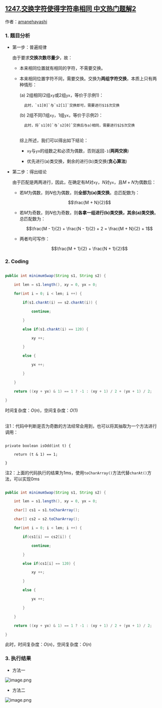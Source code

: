 ## [1247.交换字符使得字符串相同 中文热门题解2](https://leetcode.cn/problems/minimum-swaps-to-make-strings-equal/solutions/100000/java-tan-xin-suan-fa-xiang-jie-zhi-xing-yong-shi-n)

作者：[amanehayashi](https://leetcode.cn/u/amanehayashi)
### 1. 题目分析
- 第一步：普遍规律
    由于要求**交换次数尽量少**，故：
    - 本来相同位置就有相同的字符，不需要交换。
    - 本来相同位置字符不同，需要交换。交换为**两组字符交换**，本质上只有两种情形：<br>
        (a)  2组相同(2组`xy`或2组`yx`，等价于示例1)：
            此时，`s1[0]`与`s2[1]`交换即可，需要进行$1$次交换
        (b)  2组不同(1组`xy`，1组`yx`，等价于示例2)：
            此时，将`s1[0]`与`s2[0]`交换后与a)相同，需要进行$2$次交换
        <br>综上所述，我们可以得出如下结论：
        -  `xy`与`yx`的组数之和必须为偶数，否则返回`-1`(**两两交换**)
        -  优先进行(a)类交换，剩余的进行(b)类交换(**贪心算法**)
- 第二步：得出结论
    由于匹配是两两进行，因此，在确定有$M$对`xy`，$N$对`yx`，且$M+N$为偶数后：
    - 若$M$为偶数，则$N$也为偶数，则**全部为(a)类交换**。总匹配数为：
        $$\frac{M + N}{2}$$
    - 若$M$为奇数，则$N$也为奇数，则**各拿一组进行(b)类交换，其余(a)类交换**。总匹配数为：
        $$\frac{M - 1}{2} + \frac{N - 1}{2} + 2 = \frac{M + N}{2} + 1$$
	- 两者均可写作：
		$$\frac{M + 1}{2} + \frac{N + 1}{2}$$

### 2. Coding
```java
public int minimumSwap(String s1, String s2) {
    int len = s1.length(), xy = 0, yx = 0;
    for(int i = 0; i < len; i ++) {
        if(s1.charAt(i) == s2.charAt(i)) {
            continue;
        }
        else if(s1.charAt(i) == 120) {
            xy ++;
        }
        else {
            yx ++;
        }
    }
    return ((xy + yx) & 1) == 1 ? -1 : (xy + 1) / 2 + (yx + 1) / 2;
}
```
时间复杂度：$O(n)$，空间复杂度：$O(1)$
<br>注1：代码中判断是否为奇数的方法经常会用到，也可以将其抽取为一个方法进行调用：
```
private boolean isOdd(int t) {
    return (t & 1) == 1;
}
```
注2：上面的代码执行的结果为1ms，使用`toCharArray()`方法代替`charAt()`方法，可以实现0ms
```java
public int minimumSwap(String s1, String s2) {
    int len = s1.length(), xy = 0, yx = 0;
    char[] cs1 = s1.toCharArray();
    char[] cs2 = s2.toCharArray();
    for(int i = 0; i < len; i ++) {
        if(cs1[i] == cs2[i]) {
            continue;
        }
        else if(cs1[i] == 120) {
            xy ++;
        }
        else {
            yx ++;
        }
    }
    return ((xy + yx) & 1) == 1 ? -1 : (xy + 1) / 2 + (yx + 1) / 2;
}
```
此时，时间复杂度：$O(n)$，空间复杂度：$O(n)$
### 3. 执行结果
- 方法一
![image.png](https://pic.leetcode-cn.com/83c106ce65a79fa4c6543ddba912e8979d09b13ea7c5bc25f3602a21193365b8-image.png)
- 方法二
![image.png](https://pic.leetcode-cn.com/c9be1fd2f1318c28eccaef30ccc01ee70bd0dcb70ca90687d74abcbda4861871-image.png)
